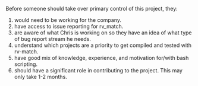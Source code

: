 Before someone should take over primary control of this project, they:
1. would need to be working for the company.
2. have access to issue reporting for rv_match.
3. are aware of what Chris is working on so they have an idea of what type of bug report stream he needs.
4. understand which projects are a priority to get compiled and tested with rv-match.
5. have good mix of knowledge, experience, and motivation for/with bash scripting.
6. should have a significant role in contributing to the project.
This may only take 1-2 months.